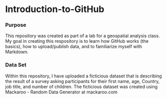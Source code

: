 # **Introduction-to-GitHub**

### Purpose
This repository was created as part of a lab for a geospatial analysis class. My goal in creating this respository is to learn how GitHub works (the basics), how to upload/publish data, and to familiarize myself with Markdown. 

### Data Set
Within this repository, I have uploaded a ficticious dataset that is describing the result of a survey asking participants for their first name, age, Country, job title, and number of children. The ficticious dataset was created using Mackaroo - Random Data Generator at mackaroo.com
